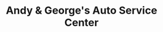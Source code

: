 ---
title: "Andy & George's Auto Service Center"
url: /bloomington/andy-and-georges-auto-service-center/
shop: car repair
---